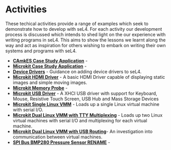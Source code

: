 # Activities

These techical activities provide a range of examples which seek to demonstrate how to develop with seL4. For each activity our development process is discussed which intends to shed light on the our experience with writing programs in seL4. This aims to show the lessons we learnt along the way and act as inspiration for others wishing to embark on writing their own systems and programs with seL4.

* **[CAmkES Case Study Application](../activity/camkes_case_study_application/main.md)** - 
* **[Microkit Case Study Application](../activity/microkit_case_study_application/main.md)** -
* **[Device Drivers](../activity/device_drivers/main.md)** - Guidance on adding device drivers to seL4.
* **[Microkit HDMI Driver](../activity/microkit_hdmi_driver/main.md)** - A basic HDMI Driver capable of displaying static images and simple moving images.
* **[Microkit Memory Probe](../activity/microkit_memory_probe/main.md)** -
* **[Microkit USB Driver](../activity/microkit_usb_driver/main.md)** - A XHCI USB driver with support for Keyboard, Mouse, Resistive Touch Screen, USB Hub and Mass Storage Devices
* **[Microkit Single Linux VMM](../activity/microkit_vmm_single_linux_guest/main.md)** - Loads up a single Linux virtual machine with serial I/O.
* **[Microkit Dual Linux VMM with TTY Multiplexing](../activity/microkit_dual_linux_guest_tty_multiplex/main.md)** - Loads up two Linux virtual machines with serial I/O and multiplexing for each virtual machine.
* **[Microkit Dual Linux VMM with USB Routing](../activity/microkit_dual_linux_guest_usb_routing/main.md)**- An investigation into communication between virtual machines.
* **[SPI Bus BMP280 Pressure Sensor RENAME](../activity/spi_bus_bmp280_pressure_sensor/main.md)** -
